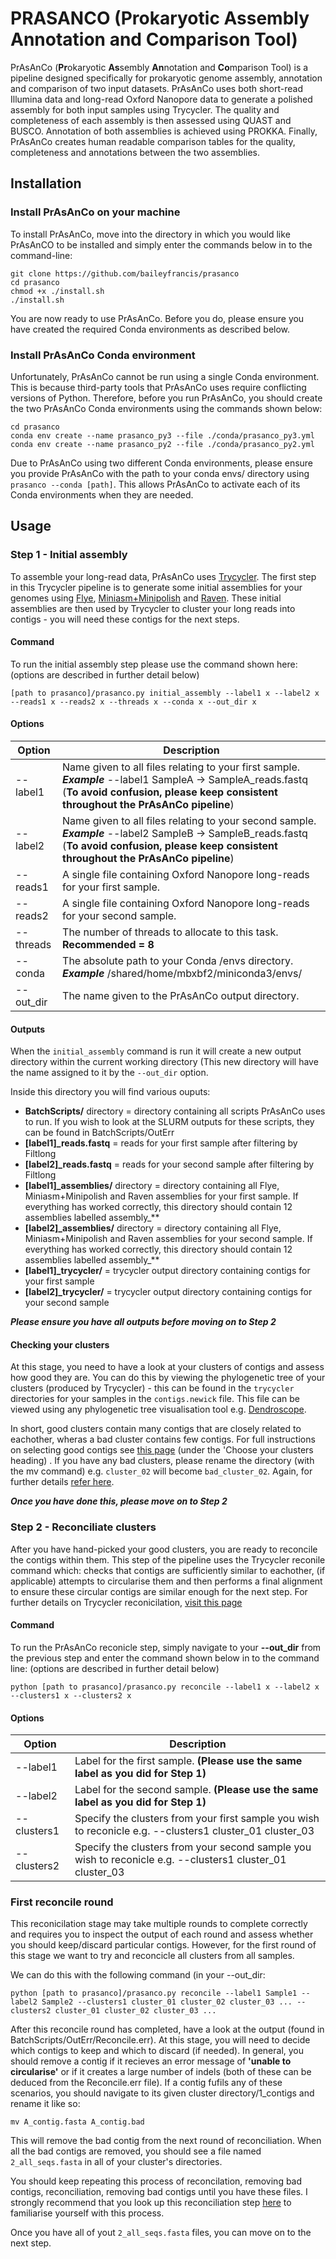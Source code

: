 # PRASANCO (Prokaryotic Assembly Annotation and Comparison Tool)
PrAsAnCo (**Pr**okaryotic **As**sembly **An**notation and **Co**mparison Tool) is a pipeline designed specifically for prokaryotic genome assembly, annotation and comparison of two input datasets. PrAsAnCo uses both short-read Illumina data and long-read Oxford Nanopore data to generate a polished assembly for both input samples using Trycycler. The quality and completeness of each assembly is then assessed using QUAST and BUSCO. Annotation of both assemblies is achieved using PROKKA. Finally, PrAsAnCo creates human readable comparison tables for the quality, completeness and annotations between the two assemblies. 

## Installation 

### Install PrAsAnCo on your machine 
To install PrAsAnCo, move into the directory in which you would like PrAsAnCO to be installed and simply enter the commands below in to the command-line:

```
git clone https://github.com/baileyfrancis/prasanco
cd prasanco 
chmod +x ./install.sh 
./install.sh 

```
You are now ready to use PrAsAnCo. Before you do, please ensure you have created the required Conda environments as described below.

### Install PrAsAnCo Conda environment  
Unfortunately, PrAsAnCo cannot be run using a single Conda environment. This is because third-party tools that PrAsAnCo uses require conflicting versions of Python. Therefore, before you run PrAsAnCo, you should create the two PrAsAnCo Conda environments using the commands shown below:

```
cd prasanco
conda env create --name prasanco_py3 --file ./conda/prasanco_py3.yml 
conda env create --name prasanco_py2 --file ./conda/prasanco_py2.yml
```

Due to PrAsAnCo using two different Conda environments, please ensure you provide PrAsAnCo with the path to your conda envs/ directory using `prasanco --conda [path]`. This allows PrAsAnCo to activate each of its Conda environments when they are needed. 

## Usage 

### Step 1 - Initial assembly 
To assemble your long-read data, PrAsAnCo uses [Trycycler](https://github.com/rrwick/Trycycler). The first step in this Trycycler pipeline is to generate some initial assemblies for your genomes using [Flye](https://github.com/fenderglass/Flye), [Miniasm+Minipolish](https://github.com/rrwick/Minipolish) and [Raven](https://github.com/lbcb-sci/raven). These initial assemblies are then used by Trycycler to cluster your long reads into contigs - you will need these contigs for the next steps.

#### Command
To run the initial assembly step please use the command shown here: (options are described in further detail below)

`[path to prasanco]/prasanco.py initial_assembly --label1 x --label2 x --reads1 x --reads2 x --threads x --conda x --out_dir x` 

#### Options 
Option    | Description
--------  | -----------
--label1  | Name given to all files relating to your first sample. ***Example*** --label1 SampleA -> SampleA_reads.fastq (**To avoid confusion, please keep consistent throughout the PrAsAnCo pipeline**)
--label2  | Name given to all files relating to your second sample. ***Example*** --label2 SampleB -> SampleB_reads.fastq (**To avoid confusion, please keep consistent throughout the PrAsAnCo pipeline**)
--reads1  | A single file containing Oxford Nanopore long-reads for your first sample.
--reads2  | A single file containing Oxford Nanopore long-reads for your second sample.
--threads | The number of threads to allocate to this task. **Recommended = 8**
--conda   | The absolute path to your Conda /envs directory. ***Example*** /shared/home/mbxbf2/miniconda3/envs/
--out_dir | The name given to the PrAsAnCo output directory. 

#### Outputs
When the `initial_assembly` command is run it will create a new output directory within the current working directory (This new directory will have the name assigned to it by the `--out_dir` option. 

Inside this directory you will find various ouputs: 
* **BatchScripts/** directory = directory containing all scripts PrAsAnCo uses to run. If you wish to look at the SLURM outputs for these scripts, they can be found in BatchScripts/OutErr
* **[label1]_reads.fastq** = reads for your first sample after filtering by Filtlong
* **[label2]_reads.fastq** = reads for your second sample after filtering by Filtlong
* **[label1]_assemblies/** directory = directory containing all Flye, Miniasm+Minipolish and Raven assemblies for your first sample. If everything has worked correctly, this directory should contain 12 assemblies labelled assembly_**
* **[label2]_assemblies/** directory = directory containing all Flye, Miniasm+Minipolish and Raven assemblies for your second sample. If everything has worked correctly, this directory should contain 12 assemblies labelled assembly_**
* **[label1]_trycycler/** = trycycler output directory containing contigs for your first sample
* **[label2]_trycycler/** = trycycler output directory containing contigs for your second sample

***Please ensure you have all outputs before moving on to Step 2***

#### Checking your clusters 
At this stage, you need to have a look at your clusters of contigs and assess how good they are. You can do this by viewing the phylogenetic tree of your clusters (produced by Trycycler) - this can be found in the `trycycler` directories for your samples in the `contigs.newick` file. This file can be viewed using any phylogenetic tree visualisation tool e.g. [Dendroscope](https://uni-tuebingen.de/en/fakultaeten/mathematisch-naturwissenschaftliche-fakultaet/fachbereiche/informatik/lehrstuehle/algorithms-in-bioinformatics/software/dendroscope/).

In short, good clusters contain many contigs that are closely related to eachother, wheras a bad cluster contains few contigs. For full instructions on selecting good contigs see [this page](https://github.com/rrwick/Trycycler/wiki/Clustering-contigs) (under the 'Choose your clusters heading) . If you have any bad clusters, please rename the directory (with the mv command) e.g. `cluster_02` will become `bad_cluster_02`. Again, for further details [refer here](https://github.com/baileyfrancis/prasanco/edit/main/README.md).

***Once you have done this, please move on to Step 2***

### Step 2 - Reconciliate clusters 
After you have hand-picked your good clusters, you are ready to reconcile the contigs within them. This step of the pipeline uses the Trycycler reconile command which: checks that contigs are sufficiently similar to eachother, (if applicable) attempts to circularise them and then performs a final alignment to ensure these circular contigs are similar enough for the next step. For further details on Trycycler reconicilation, [visit this page](https://github.com/rrwick/Trycycler/wiki/Reconciling-contigs)

#### Command 
To run the PrAsAnCo reconicle step, simply navigate to your **--out_dir** from the previous step and enter the command shown below in to the command line: (options are described in further detail below)

`python [path to prasanco]/prasanco.py reconcile --label1 x --label2 x --clusters1 x --clusters2 x`

#### Options 

Option   | Description
---------|------------
--label1 | Label for the first sample. **(Please use the same label as you did for Step 1)**
--label2 |  Label for the second sample. **(Please use the same label as you did for Step 1)**
--clusters1 | Specify the clusters from your first sample you wish to reconicle e.g. --clusters1 cluster_01 cluster_03
--clusters2 | Specify the clusters from your second sample you wish to reconicle e.g. --clusters1 cluster_01 cluster_03

### First reconcile round 
This reconicilation stage may take multiple rounds to complete correctly and requires you to inspect the output of each round and assess whether you should keep/discard particular contigs. However, for the first round of this stage we want to try and reconcicle all clusters from all samples.

We can do this with the following command (in your --out_dir:

`python [path to prasanco]/prasanco.py reconcile --label1 Sample1 --label2 Sample2 --clusters1 cluster_01 cluster_02 cluster_03 ... --clusters2 cluster_01 cluster_02 cluster_03 ...`

After this reconcile round has completed, have a look at the output (found in BatchScripts/OutErr/Reconcile.err).
At this stage, you will need to decide which contigs to keep and which to discard (if needed). In general, you should remove a contig if it recieves an error message of **'unable to circularise'** or if it creates a large number of indels (both of these can be deduced from the Reconcile.err file). If a contig fufils any of these scenarios, you should navigate to its given cluster directory/1_contigs and rename it like so:

`mv A_contig.fasta A_contig.bad` 

This will remove the bad contig from the next round of reconciliation. When all the bad contigs are removed, you should see a file named `2_all_seqs.fasta` in all of your cluster's directories.

You should keep repeating this process of reconcilation, removing bad contigs, reconciliation, removing bad contigs until you have these files. I strongly recommend that you look up this reconciliation step [here](https://github.com/rrwick/Trycycler/wiki/Reconciling-contigs) to familiarise yourself with this process.

Once you have all of yout `2_all_seqs.fasta` files, you can move on to the next step. 
